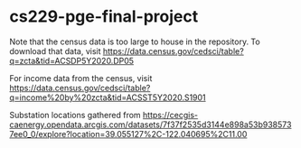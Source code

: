 # cs229-pge-final-project

Note that the census data is too large to house in the repository. To download that data, visit https://data.census.gov/cedsci/table?q=zcta&tid=ACSDP5Y2020.DP05

For income data from the census, visit https://data.census.gov/cedsci/table?q=income%20by%20zcta&tid=ACSST5Y2020.S1901

Substation locations gathered from https://cecgis-caenergy.opendata.arcgis.com/datasets/7f37f2535d3144e898a53b9385737ee0_0/explore?location=39.055127%2C-122.040695%2C11.00
